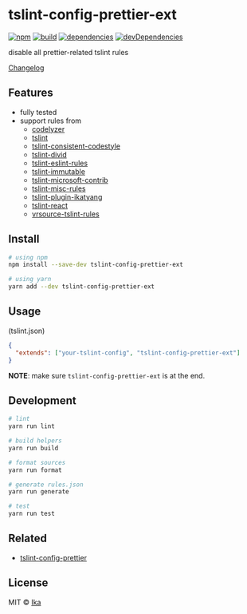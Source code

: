 # tslint-config-prettier-ext

[![npm](https://img.shields.io/npm/v/tslint-config-prettier-ext.svg)](https://www.npmjs.com/package/tslint-config-prettier-ext)
[![build](https://img.shields.io/travis/ikatyang/tslint-config-prettier-ext/master.svg)](https://travis-ci.org/ikatyang/tslint-config-prettier-ext/builds)
[![dependencies](https://img.shields.io/david/ikatyang/tslint-config-prettier-ext.svg)](https://david-dm.org/ikatyang/tslint-config-prettier-ext)
[![devDependencies](https://img.shields.io/david/dev/ikatyang/tslint-config-prettier-ext.svg)](https://david-dm.org/ikatyang/tslint-config-prettier-ext?type=dev)

disable all prettier-related tslint rules

[Changelog](https://github.com/ikatyang/tslint-config-prettier-ext/blob/master/CHANGELOG.md)

## Features

- fully tested
- support rules from
  - [codelyzer](https://github.com/mgechev/codelyzer)
  - [tslint](https://github.com/palantir/tslint)
  - [tslint-consistent-codestyle](https://github.com/ajafff/tslint-consistent-codestyle)
  - [tslint-divid](https://github.com/jonaskello/tslint-divid)
  - [tslint-eslint-rules](https://github.com/buzinas/tslint-eslint-rules)
  - [tslint-immutable](https://github.com/jonaskello/tslint-immutable)
  - [tslint-microsoft-contrib](https://github.com/Microsoft/tslint-microsoft-contrib)
  - [tslint-misc-rules](https://github.com/jwbay/tslint-misc-rules)
  - [tslint-plugin-ikatyang](https://github.com/ikatyang/tslint-plugin-ikatyang)
  - [tslint-react](https://github.com/palantir/tslint-react)
  - [vrsource-tslint-rules](https://github.com/vrsource/vrsource-tslint-rules)

## Install

```sh
# using npm
npm install --save-dev tslint-config-prettier-ext

# using yarn
yarn add --dev tslint-config-prettier-ext
```

## Usage

(tslint.json)

```json
{
  "extends": ["your-tslint-config", "tslint-config-prettier-ext"]
}
```

**NOTE**: make sure `tslint-config-prettier-ext` is at the end.

## Development

```sh
# lint
yarn run lint

# build helpers
yarn run build

# format sources
yarn run format

# generate rules.json
yarn run generate

# test
yarn run test
```

## Related

- [tslint-config-prettier](https://github.com/alexjoverm/tslint-config-prettier)

## License

MIT © [Ika](https://github.com/ikatyang)
